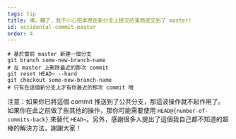 ```yaml
---
tags: tip
title: 噢，糟了，我不小心把本應在新分支上提交的東西提交到了 master!
id: accidental-commit-master
order: 4
---
```


```git
# 基於當前 master 新建一個分支
git branch some-new-branch-name
# 在 master 上刪除最近的那次 commit
git reset HEAD~ --hard
git checkout some-new-branch-name
# 只有在這個新分支上才有你最近的那次 commit 哦
```

注意：如果你已將這個 commit 推送到了公共分支，那這波操作就不起作用了。如果你在此之前做了些其他的操作，那你可能需要使用 `HEAD@{number-of-commits-back}` 來替代 `HEAD~`。另外，感謝很多人提出了這個我自己都不知道的超棒的解決方法，謝謝大家！